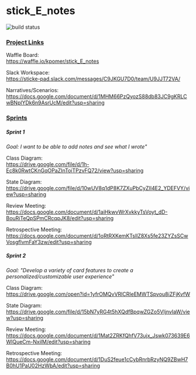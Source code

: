 # stick_E_notes

![build status](https://circleci.com/gh/kpomer/stick_E_notes.png?circle-token=circle-token "Master Build Status")

<h3><b><u>Project Links</u></b></h3>

Waffle Board:  
https://waffle.io/kpomer/stick_E_notes

Slack Workspace:  
https://sticke-pad.slack.com/messages/C9JKGU7D0/team/U9JJT72VA/

Narratives/Scenarios:  
https://docs.google.com/document/d/1MHM66PzQyozS88db83JC9gKRLCwBNplYDk6n9AsrUcM/edit?usp=sharing


<h3><b><u>Sprints</u></b></h3>
<h5><b>Sprint 1</b></h5>

<i>Goal: I want to be able to add notes and see what I wrote"</i>

<break>

Class Diagram:   
https://drive.google.com/file/d/1h-Ec8k0RwtCKnGqOPaZInToiTPzvFQ72/view?usp=sharing

State Diagram:  
https://drive.google.com/file/d/10wUV8q1dP8K7ZXuPbCyZII4E2_YDEFVY/view?usp=sharing

Review Meeting:  
https://docs.google.com/document/d/1aiHkwvWrXvkkyTsVoyt_dD-BouRiTeQpSPmCRcqpJK8/edit?usp=sharing

Retrospective Meeting:  
https://docs.google.com/document/d/1oRtRXKemKTsIlZ8Xs5fe23ZYZsSCwVosgflvmFaY3zw/edit?usp=sharing

<h5><b>Sprint 2</b></h5>

<i>Goal: "Develop a variety of card features to create a personalized/customizable user experience"</i>

Class Diagram:  
https://drive.google.com/open?id=1yfrOMQvVRlCRIeEMWTSpvou8iZFjKvfW

State Diagram:  
https://drive.google.com/file/d/15bN7yRG4t5hXQdfBpqwZGZo5VIjnvIaW/view?usp=sharing

Review Meeting:  
https://docs.google.com/document/d/1Mat2ZRKfQhfV73ujx_Jswk073639E6WlQueCm-NxilM/edit?usp=sharing

Retrospective Meeting:  
https://docs.google.com/document/d/1DuS2feue1cCybRnrbRzyNQ9ZBwH7B0hU1PaU02HzWbA/edit?usp=sharing